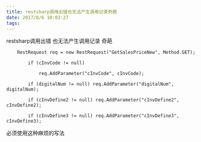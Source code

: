 ```yaml
---
title: restsharp调用出错也无法产生调用记录奇葩
date: 2017/8/6 10:03:27
tags:
---
```



restsharp调用出错 也无法产生调用记录 奇葩

        RestRequest req = new RestRequest("GetSalesPriceNew", Method.GET);

            if (cInvCode != null)

                req.AddParameter("cInvCode", cInvCode);

            if (digitalNum != null) req.AddParameter("digitalNum", digitalNum);

            if (cInvDefine2 != null) req.AddParameter("cInvDefine2", cInvDefine2);

            if (cInvDefine3 != null) req.AddParameter("cInvDefine3", cInvDefine3);

  


必须使用这种麻烦的写法

